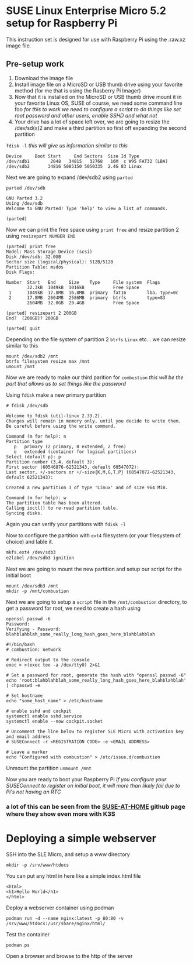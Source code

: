 # SUSE Linux Enterprise Micro 5.2 setup for Raspberry Pi

This instruction set is designed for use with Raspberry Pi using the .raw.xz image file.

## Pre-setup work

1. Download the image file
1. Install image file on a MicroSD or USB thumb drive using your favorite method (for me that is using the Rasberry Pi Imager)
1. Now that it is installed on the MicroSD or USB thumb drive mount it in your favorite Linux OS, SUSE of course, we need some command line foo
*for this to work we need to configure a script to do things like set root password and other users, enable SSHD and what not*
1. Your drive has a lot of space left over, we are going to resize the /dev/sd(x)2 and make a third partition so first off expanding the second
partition

`fdisk -l` *this will give us information similar to this*

```text
Device     Boot Start     End Sectors  Size Id Type
/dev/sdb1        2048   34815   32768   16M  c W95 FAT32 (LBA)
/dev/sdb2       34816 5085150 5050335  2.4G 83 Linux
```

Next we are going to expand /dev/sdb2 using `parted`

`parted /dev/sdb`
```text
GNU Parted 3.2
Using /dev/sdb
Welcome to GNU Parted! Type 'help' to view a list of commands.

(parted)
```

Now we can print the free space using `print free` and resize partition 2 using `resizepart NUMBER END`
```text
(parted) print free
Model: Mass Storage Device (scsi)
Disk /dev/sdb: 32.0GB
Sector size (logical/physical): 512B/512B
Partition Table: msdos
Disk Flags:

Number  Start   End     Size    Type     File system  Flags
        32.3kB  1049kB  1016kB           Free Space
 1      1049kB  17.8MB  16.8MB  primary  fat16        lba, type=0c
 2      17.8MB  2604MB  2586MB  primary  btrfs        type=83
        2604MB  32.0GB  29.4GB           Free Space

(parted) resizepart 2 200GB 
End?  [200GB]? 200GB

(parted) quit
```

Depending on the file system of partition 2 `btrfs` `Linux` etc... we can resize similar to this
```text
mount /dev/sdb2 /mnt
btrfs filesystem resize max /mnt
umount /mnt
```

Now we are ready to make our third parition for `combustion` *this will be the part that allows us to set things like the password*

Using `fdisk` make a new primary partition
```text
# fdisk /dev/sdb

Welcome to fdisk (util-linux 2.33.2).
Changes will remain in memory only, until you decide to write them.
Be careful before using the write command.

Command (m for help): n
Partition type
   p   primary (2 primary, 0 extended, 2 free)
   e   extended (container for logical partitions)
Select (default p): p
Partition number (3,4, default 3):
First sector (60546876-62521343, default 60547072):
Last sector, +/-sectors or +/-size{K,M,G,T,P} (60547072-62521343, default 62521343):

Created a new partition 3 of type 'Linux' and of size 964 MiB.

Command (m for help): w
The partition table has been altered.
Calling ioctl() to re-read partition table.
Syncing disks.
```

Again you can verify your partitions with `fdisk -l`

Now to configure the partition with `ext4` filesystem (or your filesystem of choice) and lable it.

```txt
mkfs.ext4 /dev/sdb3
e2label /dev/sdb3 ignition
```

Next we are going to mount the new partition and setup our script for the initial boot

```text
mount /dev/sdb3 /mnt
mkdir -p /mnt/combustion
```

Next we are going to setup a `script` file in the `/mnt/combustion` directory, to get a password for root, we need to create a hash using

```text
openssl passwd -6
Password:
Verifying - Password:
blahblahblah_some_really_long_hash_goes_here_blahblahblah
```

```text
#!/bin/bash
# combustion: network

# Redirect output to the console
exec > >(exec tee -a /dev/tty0) 2>&1

# Set a password for root, generate the hash with "openssl passwd -6"
echo 'root:blahblahblah_some_really_long_hash_goes_here_blahblahblah' | chpasswd -e

# Set hostname
echo "some_host_name" > /etc/hostname

# enable sshd and cockpit
systemctl enable sshd.service
systemctl enable --now cockpit.socket

# Uncomment the line below to register SLE Micro with activation key and email address
# SUSEConnect -r <REGISTRATION CODE> -e <EMAIL ADDRESS>

# Leave a marker
echo "Configured with combustion" > /etc/issue.d/combustion
```

Unmount the partition
`unmount /mnt`

Now you are ready to boot your Raspberry Pi
*If you configure your SUSEConnect to register on initial boot, it will more than likely fail due to Pi's not having an RTC*

### a lot of this can be seen from the [SUSE-AT-HOME](https://github.com/SUSE/suse-at-home/blob/main/install/Install-Slemicro-K3S-onRPi.md) github page where they show even more with K3S

# Deploying a simple webserver
SSH into the SLE Micro, and setup a www directory
```text
mkdir -p /srv/www/htdocs
```
You can put any html in here like a simple index.html file
```text
<html>
<h1>Hello World</h1>
</html>
```

Deploy a webserver container using podman
```text
podman run -d --name nginx:latest -p 80:80 -v /srv/www/htdocs:/usr/share/nginx/html/
```

Test the container
```text
podman ps
```
Open a browser and browse to the http of the server
